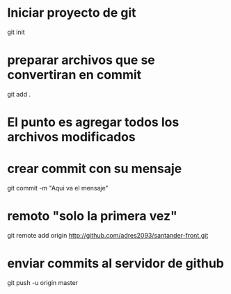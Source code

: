 
# Iniciar proyecto de git
git init
# preparar archivos que se convertiran en commit
git add .           
# El punto es agregar todos los archivos modificados
# crear commit con su mensaje
git commit -m "Aqui va el mensaje"

#  remoto "solo la primera vez"
git remote add origin http://github.com/adres2093/santander-front.git

# enviar commits al servidor de github 
git push -u origin master